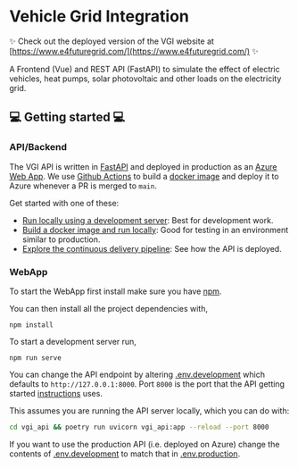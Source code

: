 # Vehicle Grid Integration

✨ Check out the deployed version of the VGI website at [https://www.e4futuregrid.com/](https://www.e4futuregrid.com/) ✨


A Frontend (Vue) and REST API (FastAPI) to simulate the effect of electric vehicles, heat pumps, solar photovoltaic and other loads on the electricity grid.

## 💻 Getting started 💻


### API/Backend

The VGI API is written in [FastAPI](https://fastapi.tiangolo.com/) and deployed in production as an [Azure Web App](https://azure.microsoft.com/en-gb/services/app-service/web/). We use [Github Actions](.github/workflows/deploy_azurewebapp_api.yaml) to build a [docker image](/docker_images) and deploy it to Azure whenever a PR is merged to `main`. 

Get started with one of these:

- [Run locally using a development server](/vgi_api): Best for development work.
- [Build a docker image and run locally](/docker_images): Good for testing in an environment similar to production.
- [Explore the continuous delivery pipeline](.github/workflows/deploy_azurewebapp_api.yaml): See how the API is deployed.

### WebApp

To start the WebApp first install make sure you have [npm](https://docs.npmjs.com/downloading-and-installing-node-js-and-npm).

You can then install all the project dependencies with,
```
npm install
```

To start a development server run,

```
npm run serve
```

You can change the API endpoint by altering [.env.development](.env.development) which defaults to `http://127.0.0.1:8000`. Port `8000` is the port that the API getting started [instructions](vgi_api) uses.

This assumes you are running the API server locally, which you can do with:

```bash
cd vgi_api && poetry run uvicorn vgi_api:app --reload --port 8000
```

If you want to use the production API (i.e. deployed on Azure) change the contents of [.env.development](.env.development) to match that in [.env.production](.env.production).